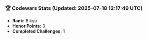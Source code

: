 ### 🏆 Codewars Stats (Updated: 2025-07-18 12:17:49 UTC)

- **Rank:** 8 kyu
- **Honor Points:** 3
- **Completed Challenges:** 1
